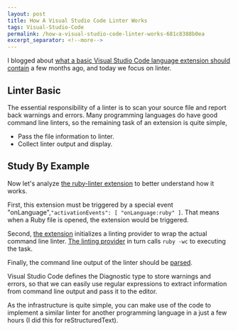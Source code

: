```yaml
---
layout: post
title: How A Visual Studio Code Linter Works
tags: Visual-Studio-Code
permalink: /how-a-visual-studio-code-linter-works-681c8388b0ea
excerpt_separator: <!--more-->
---
```

I blogged about [what a basic Visual Studio Code language extension should contain](/receipt-of-visual-studio-code-extension-f4fb832fd956) a few months ago, and today we focus on linter.
<!--more-->

## Linter Basic
The essential responsibility of a linter is to scan your source file and report back warnings and errors. Many programming languages do have good command line linters, so the remaining task of an extension is quite simple,

* Pass the file information to linter.
* Collect linter output and display.

## Study By Example
Now let's analyze [the ruby-linter extension](https://github.com/hoovercj/vscode-ruby-linter/blob/master/package.json#L21) to better understand how it works.

First, this extension must be triggered by a special event "onLanguage",`"activationEvents": [ "onLanguage:ruby" ]`. That means when a Ruby file is opened, the extension would be triggered.

Second, [the extension](https://github.com/hoovercj/vscode-ruby-linter/blob/master/src/extension.ts#L8) initializes a linting provider to wrap the actual command line linter. [The linting provider](https://github.com/hoovercj/vscode-ruby-linter/blob/master/src/features/rubyLinter.ts#L20) in turn calls `ruby -wc` to executing the task.

Finally, the command line output of the linter should be [parsed](https://github.com/hoovercj/vscode-ruby-linter/blob/master/src/features/rubyLinter.ts#L28).

Visual Studio Code defines the Diagnostic type to store warnings and errors, so that we can easily use regular expressions to extract information from command line output and pass it to the editor.

As the infrastructure is quite simple, you can make use of the code to implement a similar linter for another programming language in a just a few hours (I did this for reStructuredText).

